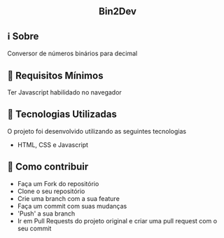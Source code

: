 <h2 align="center">Bin2Dev</h2>

## :information_source: Sobre

Conversor de números binários para decimal

## :seedling: Requisitos Mínimos

Ter Javascript habilidado no navegador

## :rocket: Tecnologias Utilizadas 

O projeto foi desenvolvido utilizando as seguintes tecnologias

- HTML, CSS e Javascript

## :link: Como contribuir 

- Faça um Fork do repositório
- Clone o seu repositório
- Crie uma branch com a sua feature
- Faça um commit com suas mudanças
- 'Push' a sua branch
- Ir em Pull Requests do projeto original e criar uma pull request com o seu commit